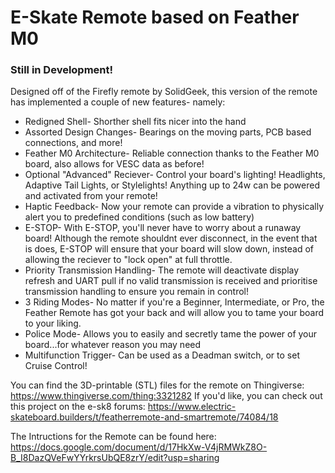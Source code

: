# E-Skate Remote based on Feather M0
### Still in Development! 
Designed off of the Firefly remote by SolidGeek, this version of the remote has implemented a couple of new features- namely:
- Redigned Shell- Shorther shell fits nicer into the hand
- Assorted Design Changes- Bearings on the moving parts, PCB based connections, and more!
- Feather M0 Architecture- Reliable connection thanks to the Feather M0 board, also allows for VESC data as before!
- Optional "Advanced" Reciever- Control your board's lighting! Headlights, Adaptive Tail Lights, or Stylelights! Anything up to 24w can be powered and activated from your remote! 
- Haptic Feedback- Now your remote can provide a vibration to physically alert you to predefined conditions (such as low battery)
- E-STOP- With E-STOP, you'll never have to worry about a runaway board! Although the remote shouldnt ever disconnect, in the event that is does, E-STOP will ensure that your board will slow down, instead of allowing the reciever to "lock open" at full throttle.
- Priority Transmission Handling- The remote will deactivate display refresh and UART pull if no valid transmission is received and prioritise transmission handling to ensure you remain in control!
- 3 Riding Modes- No matter if you're a Beginner, Intermediate, or Pro, the Feather Remote has got your back and will allow you to tame your board to your liking.
- Police Mode- Allows you to easily and secretly tame the power of your board...for whatever reason you may need
- Multifunction Trigger- Can be used as a Deadman switch, or to set Cruise Control! 

You can find the 3D-printable (STL) files for the remote on Thingiverse: https://www.thingiverse.com/thing:3321282
If you'd like, you can check out this project on the e-sk8 forums: https://www.electric-skateboard.builders/t/featherremote-and-smartremote/74084/18

The Intructions for the Remote can be found here: https://docs.google.com/document/d/17HkXw-V4jRMWkZ8O-B_I8DazQVeFwYYrkrsUbQE8zrY/edit?usp=sharing
